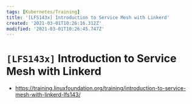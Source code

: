 ```yaml
---
tags: [Kubernetes/Training]
title: '[LFS143x] Introduction to Service Mesh with Linkerd'
created: '2021-03-01T10:26:16.312Z'
modified: '2021-03-01T10:26:45.747Z'
---
```


# `[LFS143x]` Introduction to Service Mesh with Linkerd

* https://training.linuxfoundation.org/training/introduction-to-service-mesh-with-linkerd-lfs143/

